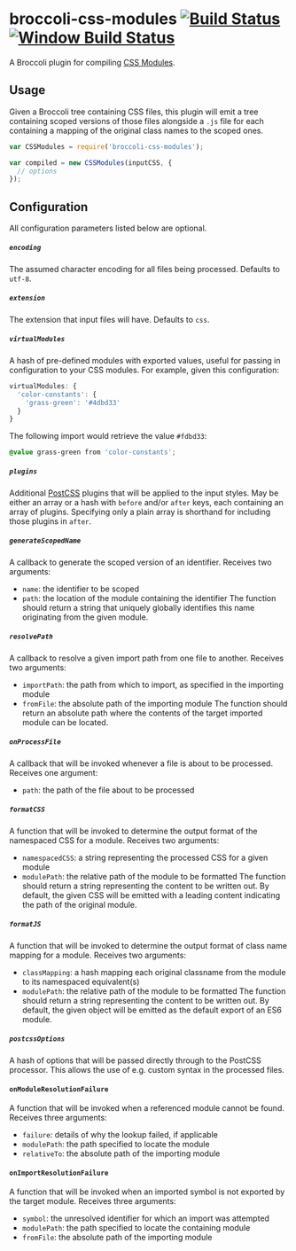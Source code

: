 # broccoli-css-modules [![Build Status](https://travis-ci.org/salsify/broccoli-css-modules.svg?branch=master)](https://travis-ci.org/salsify/broccoli-css-modules) [![Window Build Status](https://ci.appveyor.com/api/projects/status/github/salsify/broccoli-css-modules?svg=true)](https://ci.appveyor.com/project/dfreeman97827/broccoli-css-modules)
A Broccoli plugin for compiling [CSS Modules](https://github.com/css-modules/css-modules).

## Usage

Given a Broccoli tree containing CSS files, this plugin will emit a tree containing scoped versions of those files alongside a `.js` file for each containing a mapping of the original class names to the scoped ones.

```js
var CSSModules = require('broccoli-css-modules');

var compiled = new CSSModules(inputCSS, {
  // options
});
```

## Configuration

All configuration parameters listed below are optional.

##### `encoding`
The assumed character encoding for all files being processed. Defaults to `utf-8`.

##### `extension`
The extension that input files will have. Defaults to `css`.

##### `virtualModules`
A hash of pre-defined modules with exported values, useful for passing in configuration to your CSS modules. For example, given this configuration:

```js
virtualModules: {
  'color-constants': {
    'grass-green': '#4dbd33'
  }
}
```

The following import would retrieve the value `#fdbd33`:

```css
@value grass-green from 'color-constants';
```

##### `plugins`
Additional [PostCSS](https://github.com/postcss/postcss) plugins that will be applied to the input styles. May be either
an array or a hash with `before` and/or `after` keys, each containing an array of plugins.
Specifying only a plain array is shorthand for including those plugins in `after`.

##### `generateScopedName`
A callback to generate the scoped version of an identifier. Receives two arguments:
 - `name`: the identifier to be scoped
 - `path`: the location of the module containing the identifier
The function should return a string that uniquely globally identifies this name originating from the given module.

##### `resolvePath`
A callback to resolve a given import path from one file to another. Receives two arguments:
 - `importPath`: the path from which to import, as specified in the importing module
 - `fromFile`: the absolute path of the importing module
The function should return an absolute path where the contents of the target imported module can be located.

##### `onProcessFile`
A callback that will be invoked whenever a file is about to be processed. Receives one argument:
 - `path`: the path of the file about to be processed

##### `formatCSS`
A function that will be invoked to determine the output format of the namespaced CSS for a module. Receives two arguments:
 - `namespacedCSS`: a string representing the processed CSS for a given module
 - `modulePath`: the relative path of the module to be formatted
The function should return a string representing the content to be written out. By default, the given CSS will be emitted with a leading content indicating the path of the original module.

##### `formatJS`
A function that will be invoked to determine the output format of class name mapping for a module. Receives two arguments:
 - `classMapping`: a hash mapping each original classname from the module to its namespaced equivalent(s)
 - `modulePath`: the relative path of the module to be formatted
The function should return a string representing the content to be written out. By default, the given object will be emitted as the default export of an ES6 module.

##### `postcssOptions`
A hash of options that will be passed directly through to the PostCSS processor. This allows the use of e.g. custom syntax in the processed files.

#### `onModuleResolutionFailure`
A function that will be invoked when a referenced module cannot be found. Receives three arguments:
 - `failure`: details of why the lookup failed, if applicable
 - `modulePath`: the path specified to locate the module
 - `relativeTo`: the absolute path of the importing module

#### `onImportResolutionFailure`
A function that will be invoked when an imported symbol is not exported by the target module. Receives three arguments:
 - `symbol`: the unresolved identifier for which an import was attempted
 - `modulePath`: the path specified to locate the containing module
 - `fromFile`: the absolute path of the importing module
